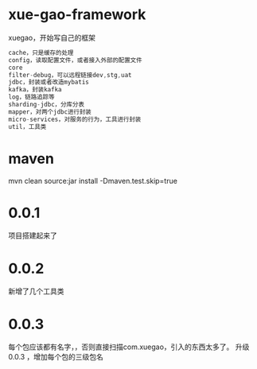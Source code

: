 # xue-gao-framework
xuegao，开始写自己的框架

```java
cache，只是缓存的处理
config，读取配置文件，或者接入外部的配置文件
core
filter-debug，可以远程链接dev,stg,uat
jdbc，封装或者改造mybatis
kafka，封装kafka
log，链路追踪等
sharding-jdbc，分库分表
mapper，对两个jdbc进行封装
micro-services，对服务的行为，工具进行封装
util，工具类

```
# maven
mvn  clean source:jar install -Dmaven.test.skip=true


# 0.0.1
项目搭建起来了

# 0.0.2
新增了几个工具类

# 0.0.3
每个包应该都有名字，，否则直接扫描com.xuegao，引入的东西太多了。
升级0.0.3 ，增加每个包的三级包名
